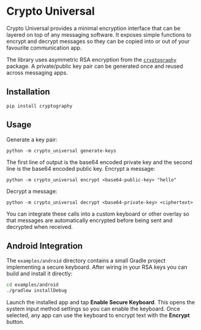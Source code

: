 # Crypto Universal

Crypto Universal provides a minimal encryption interface that can be
layered on top of any messaging software.  It exposes simple functions to
encrypt and decrypt messages so they can be copied into or out of your
favourite communication app.

The library uses asymmetric RSA encryption from the
[`cryptography`](https://cryptography.io/) package. A private/public key
pair can be generated once and reused across messaging apps.

## Installation

```
pip install cryptography
```

## Usage

Generate a key pair:

```
python -m crypto_universal generate-keys
```

The first line of output is the base64 encoded private key and the second
line is the base64 encoded public key.  Encrypt a message:

```
python -m crypto_universal encrypt <base64-public-key> "hello"
```

Decrypt a message:

```
python -m crypto_universal decrypt <base64-private-key> <ciphertext>
```

You can integrate these calls into a custom keyboard or other overlay so
that messages are automatically encrypted before being sent and decrypted
when received.

## Android Integration


The `examples/android` directory contains a small Gradle project implementing a
secure keyboard. After wiring in your RSA keys you can build and install it
directly:

```bash
cd examples/android
./gradlew installDebug
```

Launch the installed app and tap **Enable Secure Keyboard**. This opens the
system input method settings so you can enable the keyboard. Once selected, any
app can use the keyboard to encrypt text with the **Encrypt** button.

